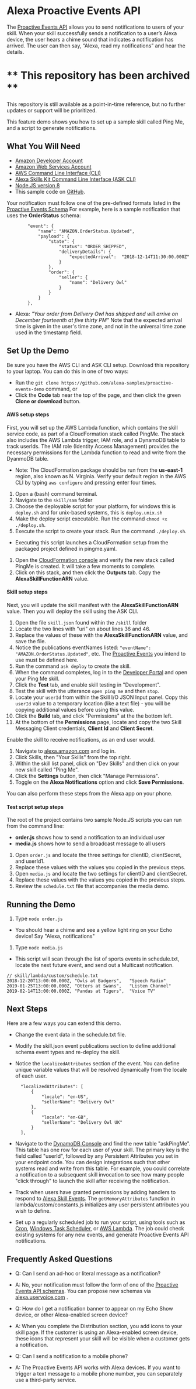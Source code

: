 # Alexa Proactive Events API

The [Proactive Events API](https://developer.amazon.com/docs/smapi/proactive-events-api.html) allows you to send notifications to users of your skill. When your skill successfully sends a notification to a user’s Alexa device, the user hears a chime sound that indicates a notification has arrived. The user can then say, “Alexa, read my notifications” and hear the details.

# ** This repository has been archived **
This repository is still available as a point-in-time reference, but no further updates or support will be prioritized.

This feature demo shows you how to set up a sample skill called Ping Me, and a script to generate notifications.

## What You Will Need
*  [Amazon Developer Account](http://developer.amazon.com/alexa)
*  [Amazon Web Services Account](http://aws.amazon.com/)
*  [AWS Command Line Interface \(CLI\)](https://docs.aws.amazon.com/cli/latest/userguide/cli-chap-install.html)
*  [Alexa Skills Kit Command Line Interface \(ASK CLI\)](https://developer.amazon.com/docs/smapi/quick-start-alexa-skills-kit-command-line-interface.html)
*  [Node.JS version 8](https://nodejs.org/)
*  This sample code on [GitHub](https://github.com/alexa-samples/feature-demos/skill-demo-proactive-events/).

Your notification must follow one of the pre-defined formats listed in the [Proactive Events Schema](https://developer.amazon.com/docs/smapi/schemas-for-proactive-events.html)
For example, here is a sample notification that uses the **OrderStatus** schema:
```
        "event": {
            "name": "AMAZON.OrderStatus.Updated",
            "payload": {
                "state": {
                    "status": "ORDER_SHIPPED",
                    "deliveryDetails": {
                        "expectedArrival":  "2018-12-14T11:30:00.000Z"
                    }
                },
                "order": {
                    "seller": {
                        "name": "Delivery Owl"
                    }
                }
            }
        },
```

 * Alexa:  *"Your order from Delivery Owl has shipped and will arrive on December fourteenth at five thirty PM"*
Note that the expected arrival time is given in the user's time zone, and not in the universal time zone used in the timestamp field. 

## Set Up the Demo
Be sure you have the AWS CLI and ASK CLI setup.
Download this repository to your laptop. You can do this in one of two ways:
* Run the ```git clone https://github.com/alexa-samples/proactive-events-demo``` command, or
* Click the **Code** tab near the top of the page, and then click the green **Clone or download** button.

#### AWS setup steps
First, you will set up the AWS Lambda function, which contains the skill service code, as part of a CloudFormation stack called PingMe.
The stack also includes the AWS Lambda trigger, IAM role, and a DynamoDB table to track userIds. The IAM role (Identity Access Management) provides the necessary permissions for the Lambda function to read and write from the DyanmoDB table. 

 * Note: The CloudFormation package should be run from the **us-east-1** region, also known as N. Virginia.  Verify your default region in the AWS CLI by typing ```aws configure``` and pressing enter four times.

1. Open a (bash) command terminal.
1. Navigate to the ```skill/sam``` folder
1. Choose the deployable script for your platform, for windows this is ```deploy.sh``` and for unix-based systems, this is ```deploy.unix.sh```
1. Make the deploy script executable. Run the command ```chmod +x ./deploy.sh```.
1. Execute the script to create your stack. Run the command  ```./deploy.sh```.
 * Executing this script launches a CloudFormation setup from the packaged project defined in pingme.yaml.
1. Open the [CloudFormation console](https://console.aws.amazon.com/cloudformation/home?region=us-east-1#/stacks) and verify the new stack called PingMe is created. It will take a few moments to complete.
1. Click on this stack, and then click the **Outputs** tab.  Copy the **AlexaSkillFunctionARN** value. 

#### Skill setup steps
Next, you will update the skill manifest with the **AlexaSkillFunctionARN** value. Then you will deploy the skill using the ASK CLI.

1. Open the file ```skill.json``` found within the ```/skill``` folder
1. Locate the two lines with "uri" on about lines 36 and 46.
1. Replace the values of these with the **AlexaSkillFunctionARN** value, and save the file.
1. Notice the publications eventNames listed: ```"eventName": "AMAZON.OrderStatus.Updated"```, etc.  The [Proactive Events](https://developer.amazon.com/docs/smapi/schemas-for-proactive-events.html) you intend to use must be defined here.
1. Run the command ```ask deploy``` to create the skill.
1. When the command completes, log in to the [Developer Portal](https://developer.amazon.com/alexa/console/ask) and open your Ping Me skill.
1. Click the **Test** tab, and enable skill testing in "Development".
1. Test the skill with the utterance `open ping me` and then `stop`.
1. Locate your ```userId``` from within the Skill I/O JSON Input panel. Copy this ```userId``` value to a temporary location (like a text file) - you will be copying additional values before using this value.
1. Click the **Build** tab, and click "Permissions" at the the bottom left.
1. At the bottom of the **Permissions** page, locate and copy the two Skill Messaging Client credentials, **Client Id** and **Client Secret**.

Enable the skill to receive notifications, as an end user would.
1. Navigate to [alexa.amazon.com](https://alexa.amazon.com) and log in.
1. Click Skills, then "Your Skills" from the top right.
1. Within the skill list panel, click on "Dev Skills" and then click on your new skill called "Ping Me".
1. Click the **Settings** button, then click "Manage Permissions".
1. Toggle on the **Alexa Notifications** option and click **Save Permissions**.

You can also perform these steps from the Alexa app on your phone.

#### Test script setup steps
The root of the project contains two sample Node.JS scripts you can run from the command line:
* **order.js** shows how to send a notification to an individual user
* **media.js** shows how to send a broadcast message to all users

1. Open ```order.js``` and locate the three settings for clientID, clientSecret, and userId1.
1. Replace these values with the values you copied in the previous steps.
1. Open ```media.js``` and locate the two settings for clientID and clientSecret.
1. Replace these values with the values you copied in the previous steps.
1. Review the ```schedule.txt``` file that accompanies the media demo.


## Running the Demo
1. Type ```node order.js```
 * You should hear a chime and see a yellow light ring on your Echo device! Say "Alexa, notifications"

1. Type ```node media.js```
 * This script will scan through the list of sports events in schedule.txt, locate the next future event, and send out a Multicast notification.

```
// skill/lambda/custom/schedule.txt
2018-12-20T13:00:00.000Z, "Owls at Badgers",   "Speech Radio"
2019-01-25T13:00:00.000Z, "Otters at Swans",   "Listen Channel"
2019-02-14T13:00:00.000Z, "Pandas at Tigers",  "Voice TV"
```

## Next Steps
Here are a few ways you can extend this demo.

* Change the event data in the schedule.txt file. 
* Modify the skill.json event publications section to define additional schema event types and re-deploy the skill.
* Notice the `localizedAttributes` section of the event. You can define unique variable values that will be resolved dynamically from the locale of each user.

        "localizedAttributes": [
            {
                "locale": "en-US",
                "sellerName": "Delivery Owl"
            },
            {
                "locale": "en-GB",
                "sellerName": "Delivery Owl UK"
            }
        ],

* Navigate to the [DynamoDB Console](https://console.aws.amazon.com/dynamodb/home?#tables:) and find the new table "askPingMe".
This table has one row for each user of your skill.  The primary key is the field called "userId", followed by any Persistent Attributes you set in your endpoint code. 
You can design integrations such that other systems read and write from this table.  For example, you could correlate a notification to a subsequent skill invocation to see how many people "click through" to launch the skill after receiving the notification.

* Track when users have granted permissions by adding handlers to respond to [Alexa Skill Events](https://developer.amazon.com/docs/smapi/skill-events-in-alexa-skills.html).
The `getMemoryAttributes` function in lambda/custom/constants.js initializes any user persistent attributes you wish to define.

* Set up a regularly scheduled job to run your script, using tools such as
[Cron](https://en.wikipedia.org/wiki/Cron),
[Windows Task Scheduler](https://en.wikipedia.org/wiki/Windows_Task_Scheduler),
or [AWS Lambda](https://docs.aws.amazon.com/lambda/latest/dg/with-scheduled-events.html).
The job could check existing systems for any new events, and generate Proactive Events API notifications.


## Frequently Asked Questions

 * Q: Can I send an ad-hoc or literal message as a notification?
 * A: No, your notification must follow the form of one of the [Proactive Events API schemas](https://developer.amazon.com/docs/smapi/schemas-for-proactive-events.html). You can propose new schemas via [alexa.uservoice.com](https://alexa.uservoice.com) .

 * Q: How do I get a notification banner to appear on my Echo Show device, or other Alexa-enabled screen device?
 * A: When you complete the Distribution section, you add icons to your skill page. 
If the customer is using an Alexa-enabled screen device, these icons that represent your skill will be visible when a customer gets a notification. 

 * Q: Can I send a notification to a mobile phone?
 * A: The Proactive Events API works with Alexa devices. If you want to trigger a text message to a mobile phone number, you can separately use a third-party service. 
